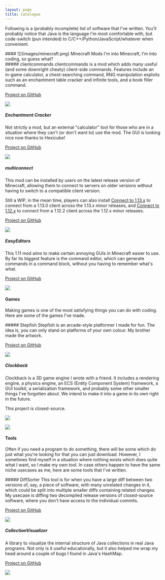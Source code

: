 ```yaml
---
layout: page
title: Catalogue
---
```

Following is a (probably incomplete) list of software that I've written.
You'll probably notice that Java is the language I'm most comfortable with,
but code-switch (pun intended) to C/C++/Python/JavaScript/whatever when
convenient.

<div class="indent" markdown="1">
#### ![](images/minecraft.png) Minecraft Mods
I'm into Minecraft, I'm into coding, so guess what?

<div class="indent" markdown="1">
##### clientcommands
clientcommands is a mod which adds many useful (and some downright cheaty)
client-side commands. Features include an in-game calculator, a chest-searching
command, RNG manipulation exploits such as an enchantment table cracker
and infinite tools, and a book filler command.

[Project on GitHub](https://github.com/Earthcomputer/clientcommands)

![](images/catalogue/clientcommands.png)

##### Enchantment Cracker
Not strictly a mod, but an external "calculator" tool for those who are in
a situation where they can't (or don't want to) use the mod. The GUI is
looking nice now thanks to Hexicube!

[Project on GitHub](https://github.com/Earthcomputer/EnchantmentCracker)

![](images/catalogue/enchantment_cracker.png)

##### multiconnect
This mod can be installed by users on the latest release version of Minecraft,
allowing them to connect to servers on older versions without having to
switch to a compatible client version.

Still a WIP, in the mean time,
players can also install [Connect to 1.13.x](https://github.com/Earthcomputer/connect_to_1_13_x)
to connect from a 1.13.0 client across the 1.13.x minor releases, and
[Connect to 1.12.x](https://github.com/Earthcomputer/Connect-to-1-12-x) to
connect from a 1.12.2 client across the 1.12.x minor releases.

[Project on GitHub](https://github.com/Earthcomputer/multiconnect)

![](images/catalogue/multiconnect.png)

##### EasyEditors
This 1.11 mod aims to make certain annoying GUIs in Minecraft easier to use.
By far its biggest feature is the command editor, which can generate commands
in a command block, without you having to remember what's what.

[Project on GitHub](https://github.com/Earthcomputer/Easy-Editors)

![](images/catalogue/EasyEditors.png)

</div>

#### Games
Making games is one of the most satisfying things you can do with coding.
Here are some of the games I've made.

<div class="indent" markdown="1">
##### Stepfish
Stepfish is an arcade-style platformer I made for fun. The idea
is, you can only stand on platforms of your own colour. My brother made
the artwork.

[Project on GitHub](https://github.com/Earthcomputer/Stepfish)

![](images/catalogue/stepfish.png)

##### Clockback
Clockback is a 3D game engine I wrote with a friend. It includes a rendering engine,
a physics engine, an ECS (Entity Component System) framework, a GUI toolkit, a
serialization framework, and probably some other smaller things I've forgotten about.
We intend to make it into a game in its own right in the future.

This project is closed-source.

![](images/catalogue/clockback2.png)

![](images/catalogue/clockback.jpg)

</div>

#### Tools
Often if you need a program to do something, there will be some which do
just what you're looking for that you can just download. However, I sometimes
find myself in a situation where nothing exists which does quite what I want,
so I make my own tool. In case others happen to have the same niche usecases
as me, here are some tools that I've written.

<div class="indent" markdown="1">
##### DiffSorter
This tool is for when you have a large diff between two versions of, say,
a piece of software, with many unrelated changes in it, which could be
split into multiple smaller diffs containing related changes. My usecase
is diffing two decompiled release versions of closed-source software, where
you don't have access to the individual commits.

[Project on GitHub](https://github.com/Earthcomputer/DiffSorter)

![](images/catalogue/diffsorter.png)

##### CollectionVisualizer
A library to visualize the internal structure of Java collections in real
Java programs. Not only is it useful educationally, but it also helped me
wrap my head around a couple of bugs I found in Java's HashMap.

[Project on GitHub](https://github.com/Earthcomputer/CollectionVisualizer)

![](images/catalogue/CollectionVisualizer.png)

</div>

</div>